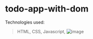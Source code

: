 # todo-app-with-dom
Technologies used:
> HTML,
> CSS,
> Javascript,
![image](https://user-images.githubusercontent.com/73628059/127762600-ffa1021b-22f0-4a70-814a-742d798f1d59.png)
